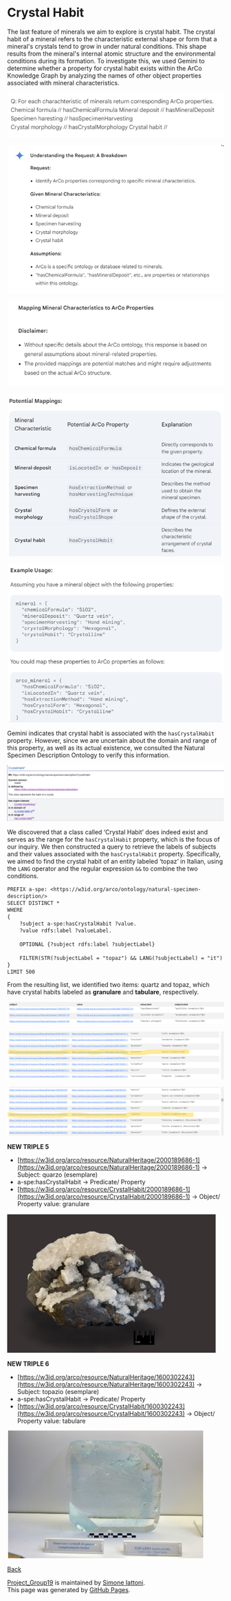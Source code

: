 # Crystal Habit

The last feature of minerals we aim to explore is crystal habit. The crystal habit of a mineral refers to the characteristic external shape or form that a mineral's crystals tend to grow in under natural conditions. This shape results from the mineral's internal atomic structure and the environmental conditions during its formation. To investigate this, we used Gemini to determine whether a property for crystal habit exists within the ArCo Knowledge Graph by analyzing the names of other object properties associated with mineral characteristics.

![35.Gemini_FewShot1](https://github.com/simiat/Project_Group19/blob/master/immagini_markdown/35.Gemini_FewShot1.png)

![36.Gemini_FewShot2](https://github.com/simiat/Project_Group19/blob/master/immagini_markdown/36.Gemini_FewShot2.png)

![37.Gemini_FewShot3](https://github.com/simiat/Project_Group19/blob/master/immagini_markdown/37.Gemini_FewShot3.png)

![38.Gemini_FewShot4](https://github.com/simiat/Project_Group19/blob/master/immagini_markdown/38.Gemini_FewShot4.png)

![39.Gemini_FewShot5](https://github.com/simiat/Project_Group19/blob/master/immagini_markdown/39.Gemini_FewShot5.png)


Gemini indicates that crystal habit is associated with the `hasCrystalHabit` property. However, since we are uncertain about the domain and range of this property, as well as its actual existence, we consulted the Natural Specimen Description Ontology to verify this information.

![40.ArCo_CrystalHabit](https://github.com/simiat/Project_Group19/blob/master/immagini_markdown/40.ArCo_CrystalHabit.png)

We discovered that a class called ‘Crystal Habit’ does indeed exist and serves as the range for the `hasCrystalHabit` property, which is the focus of our inquiry. We then constructed a query to retrieve the labels of subjects and their values associated with the `hasCrystalHabit` property. Specifically, we aimed to find the crystal habit of an entity labeled ‘topaz’ in Italian, using the `LANG` operator and the regular expression `&&` to combine the two conditions.

```sparql
PREFIX a-spe: <https://w3id.org/arco/ontology/natural-specimen-description/>
SELECT DISTINCT *
WHERE
{
    ?subject a-spe:hasCrystalHabit ?value.
    ?value rdfs:label ?valueLabel.

    OPTIONAL {?subject rdfs:label ?subjectLabel}

    FILTER(STR(?subjectLabel = "topaz") && LANG(?subjectLabel) = "it")
}
LIMIT 500
```
From the resulting list, we identified two items: quartz and topaz, which have crystal habits labeled as **granulare** and **tabulare**, respectively.

![41.CrystalHabit](https://github.com/simiat/Project_Group19/blob/master/immagini_markdown/41.CrystalHabit.png)

![42.CrystalHabit_Granulare](https://github.com/simiat/Project_Group19/blob/master/immagini_markdown/42.CrystalHabit_Granulare.png)

![43.CrystalHabit_Tabulare](https://github.com/simiat/Project_Group19/blob/master/immagini_markdown/43.CrystalHabit_Tabulare.png)

**NEW TRIPLE 5**

- [https://w3id.org/arco/resource/NaturalHeritage/2000189686-1](https://w3id.org/arco/resource/NaturalHeritage/2000189686-1) → Subject: quarzo (esemplare)
- a-spe:hasCrystalHabit → Predicate/ Property
- [https://w3id.org/arco/resource/CrystalHabit/2000189686-1](https://w3id.org/arco/resource/CrystalHabit/2000189686-1) → Object/ Property value: granulare

![44.CrystalHabit_Granulare2](https://github.com/simiat/Project_Group19/blob/master/immagini_markdown/44.CrystalHabit_Granulare2.png)

**NEW TRIPLE 6**

- [https://w3id.org/arco/resource/NaturalHeritage/1600302243](https://w3id.org/arco/resource/NaturalHeritage/1600302243) → Subject: topazio (esemplare)
- a-spe:hasCrystalHabit → Predicate/ Property
- [https://w3id.org/arco/resource/CrystalHabit/1600302243](https://w3id.org/arco/resource/CrystalHabit/1600302243)  → Object/ Property value: tabulare

![45.CrystalHabit_Tabulare2](https://github.com/simiat/Project_Group19/blob/master/immagini_markdown/45.CrystalHabit_Tabulare2.png)

[Back](./)

<span class="site-footer-owner"> [Project_Group19](https://github.com/simiat/Project_Group19) is maintained by [Simone Iattoni](https://github.com/simiat).
</span>  
<span class="site-footer-credits">
This page was generated by [GitHub Pages](https://pages.github.com).
</span>
